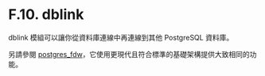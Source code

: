 # F.10. dblink

dblink 模組可以讓你從資料庫連線中再連線到其他 PostgreSQL 資料庫。

另請參閱 [postgres\_fdw](../postgres\_fdw.md)，它使用更現代且符合標準的基礎架構提供大致相同的功能。
